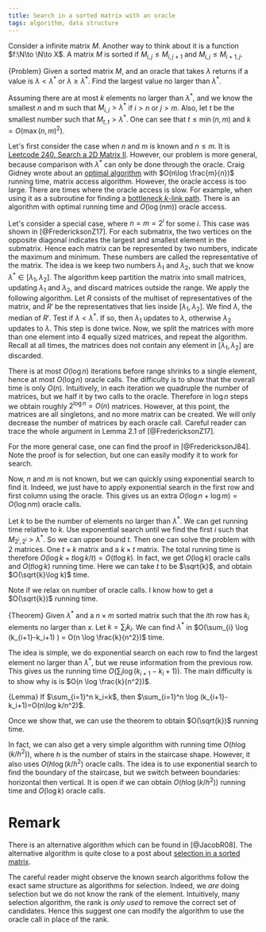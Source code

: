 ```yaml
---
title: Search in a sorted matrix with an oracle
tags: algorithm, data structure
---
```


Consider a infinite matrix $M$. Another way to think about it is a function $f:\N\to \N\to X$.
A matrix $M$ is sorted if $M_{i,j}\leq M_{i,j+1}$ and $M_{i,j}\leq M_{i+1,j}$.

{Problem}
    Given a sorted matrix $M$, and an oracle that takes $\lambda$ returns if a value is $\lambda <\lambda^*$ or $\lambda \geq \lambda^*$. Find the largest value no larger than $\lambda^*$.

Assuming there are at most $k$ elements no larger than $\lambda^*$, and we know the smallest $n$ and $m$ such that $M_{i,j}>\lambda^*$ if $i>n$ or $j>m$. Also, let $t$ be the smallest number such that $M_{t,t}>\lambda^*$. One can see that $t\leq \min(n,m)$ and $k=O(\max(n,m)^2)$. 

Let's first consider the case when $n$ and $m$ is known and $n\leq m$. It is [Leetcode 240. Search a 2D Matrix II](https://leetcode.com/problems/search-a-2d-matrix-ii/). However, our problem is more general, because comparison with $\lambda^*$ can only be done through the oracle. 
Craig Gidney wrote about an [optimal algorithm](http://twistedoakstudios.com/blog/Post5365_searching-a-sorted-matrix-faster) with $O(n\log \frac{m}{n})$ running time, matrix access algorithm. 
However, the oracle access is too large. There are times where the oracle access is slow. For example, when using it as a subroutine for finding a [bottleneck $k$-link path](https://chaoxuprime.com/posts/2019-01-31-bottleneck-k-link-path.html).
There is an algorithm with optimal running time and $O(\log(nm))$ oracle access. 

Let's consider a special case, where $n=m=2^i$ for some $i$. This case was shown in [@FredericksonZ17].
For each submatrix, the two vertices on the opposite diagonal indicates the largest and smallest element in the submatrix. Hence each matrix can be represented by two numbers, indicate the maximum and minimum. These numbers are called the representative of the matrix. The idea is we keep two numbers $\lambda_1$ and $\lambda_2$, such that we know $\lambda^*\in [\lambda_1,\lambda_2]$. 
The algorithm keep partition the matrix into small matrices, updating $\lambda_1$ and $\lambda_2$, and discard matrices outside the range. 
We apply the following algorithm. Let $R$ consists of the multiset of representatives of the matrix, and $R'$ be the representatives that lies inside $[\lambda_1,\lambda_2]$. We find $\lambda$, the median of $R'$. Test if $\lambda<\lambda^*$. If so, then $\lambda_1$ updates to $\lambda$, otherwise $\lambda_2$ updates to $\lambda$. This step is done twice. 
Now, we split the matrices with more than one element into $4$ equally sized matrices, and repeat the algorithm.
Recall at all times, the matrices does not contain any element in $[\lambda_1,\lambda_2]$ are discarded. 

There is at most $O(\log n)$ iterations before range shrinks to a single element, hence at most $O(\log n)$ oracle calls. The difficulty is to show that the overall time is only $O(n)$. Intuitively, in each iteration we quadruple the number of matrices, but we half it by two calls to the oracle. Therefore in $\log n$ steps we obtain roughly $2^{\log n}=O(n)$ matrices. However, at this point, the matrices are all singletons, and no more matrix can be created. We will only decrease the number of matrices by each oracle call. Careful reader can trace the whole argument in Lemma 2.1 of [@FredericksonZ17].

For the more general case, one can find the proof in [@FredericksonJ84]. Note the proof is for selection, but one can easily modify it to work for search. 

Now, $n$ and $m$ is not known, but we can quickly using exponential search to find it. Indeed, we just have to apply exponential search in the first row and first column using the oracle. This gives us an extra $O(\log n + \log m)=O(\log nm)$ oracle calls. 

Let $k$ to be the number of elements no larger than $\lambda^*$. We can get running time relative to $k$. Use exponential search until we find the first $i$ such that $M_{2^i,2^i}>\lambda^*$. So we can upper bound $t$. Then one can solve the problem with $2$ matrices. One $t\times k$ matrix and a $k\times t$ matrix. The total running time is therefore $O(\log k+t\log k/t)=O(t\log k)$. In fact, we get $O(\log k)$ oracle calls and $O(t\log k)$ running time. Here we can take $t$ to be $\sqrt{k}$, and obtain $O(\sqrt{k}\log k)$ time.

Note if we relax on number of oracle calls. I know how to get a $O(\sqrt{k})$ running time.

{Theorem}
    Given $\lambda^*$ and a $n\times m$ sorted matrix such that the $i$th row has $k_i$ elements no larger than $x$. Let $k=\sum_{i} k_i$. We can find $\lambda^*$ in $O(\sum_{i} \log (k_{i+1}-k_i+1) ) = O(n \log \frac{k}{n^2})$ time.

The idea is simple, we do exponential search on each row to find the largest element no larger than $\lambda^*$, but we reuse information from the previous row. This gives us the running time $O(\sum_{i} \log (k_{i+1}-k_i+1) )$. The main difficulty is to show why is is $O(n \log \frac{k}{n^2})$. 

{Lemma}
    If $\sum_{i=1}^n k_i=k$, then $\sum_{i=1}^n \log (k_{i+1}-k_i+1)=O(n\log k/n^2)$.

Once we show that, we can use the theorem to obtain $O(\sqrt{k})$ running time.

In fact, we can also get a very simple algorithm with running time $O(h \log(k/h^2))$, where $h$ is the number of stairs in the staircase shape. However, it also uses $O(h\log(k/h^2)$ oracle calls. The idea is to use exponential search to find the boundary of the staircase, but we switch between boundaries: horizontal then vertical. 
It is open if we can obtain $O(h\log(k/h^2))$ running time and $O(\log k)$ oracle calls. 

# Remark

There is an alternative algorithm which can be found in [@JacobR08]. The alternative algorithm is quite close to a post about [selection in a sorted matrix](https://chaoxuprime.com/posts/2014-04-02-selection-in-a-sorted-matrix.html).

The careful reader might observe the known search algorithms follow the exact same structure as algorithms for selection. Indeed, we *are* doing selection but we do not know the rank of the element. Intuitively, many selection algorithm, the rank is *only used* to remove the correct set of candidates. Hence this suggest one can modify the algorithm to use the oracle call in place of the rank. 
